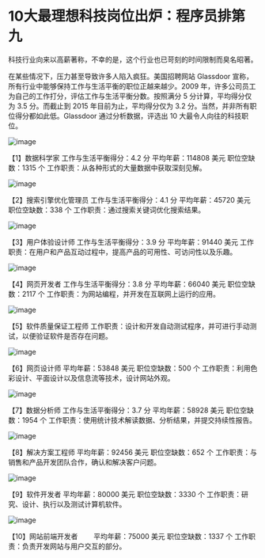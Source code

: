 # 10大最理想科技岗位出炉：程序员排第九

科技行业向来以高薪著称，不幸的是，这个行业也已苛刻的时间限制而臭名昭著。

在某些情况下，压力甚至导致许多人陷入疯狂。美国招聘网站 Glassdoor 宣称，所有行业中能够保持工作与生活平衡的职位正越来越少。2009 年，许多公司员工为自己的工作打分，评估工作与生活平衡分数。按照满分 5 分计算，平均得分仅为 3.5 分。而截止到 2015 年目前为止，平均得分仅为 3.2 分。当然，并非所有职位得分都如此低。Glassdoor 通过分析数据，评选出 10 大最令人向往的科技职位。

![image](http://img.yixieshi.com/1020202545-1.jpg%21680)

【1】数据科学家
工作与生活平衡得分：4.2 分 平均年薪：114808 美元 职位空缺数：1315 个 工作职责：从各种形式的大量数据中获取深刻见解。

![image](http://img.yixieshi.com/1020205546-2.jpg%21680)

【2】搜索引擎优化管理员
工作与生活平衡得分：4.1 分 平均年薪：45720 美元 职位空缺数：338 个 工作职责：通过搜索关键词优化搜索结果。

![image](http://img.yixieshi.com/102020L23-3.jpg%21680)

【3】用户体验设计师 
工作与生活平衡得分：3.9 分 平均年薪：91440 美元 工作职责：在用户和产品互动过程中，提高产品的可用性、可访问性以及乐趣。

![image](http://img.yixieshi.com/10202043N-4.jpg%21680)

【4】网页开发者
工作与生活平衡得分：3.8 分 平均年薪：66040 美元 职位空缺数：2117 个 工作职责：为网站编程，并开发在互联网上运行的应用。

![image](http://img.yixieshi.com/1020201593-5.jpg%21680)

【5】软件质量保证工程师
工作职责：设计和开发自动测试程序，并可进行手动测试，以便验证软件是否存在问题。

![image](http://img.yixieshi.com/102020AB-6.jpg%21680)

【6】网页设计师 
平均年薪：53848 美元 职位空缺数：500 个 工作职责：利用色彩设计、平面设计以及信息流等技术，设计网站外观。

![image](http://img.yixieshi.com/1020202419-7.jpg%21680)

【7】数据分析师
工作与生活平衡得分：3.7 分 平均年薪：58928 美元 职位空缺数：1954 个 工作职责：使用统计技术解读数据、分析结果，并提交持续性报告。

![image](http://img.yixieshi.com/1020205450-8.jpg%21680)

【8】解决方案工程师
平均年薪：92456 美元  职位空缺数：652 个 工作职责：与销售和产品开发团队合作，确认和解决客户问题。

![image](http://img.yixieshi.com/1020202432-9.jpg%21680)

【9】软件开发者
平均年薪：80000 美元 职位空缺数：3330 个 工作职责：研究、设计、执行以及测试计算机软件。

![image](http://img.yixieshi.com/102020M51-10.jpg%21680)

【10】网站前端开发者　　
平均年薪：75000 美元 职位空缺数：1337 个 工作职责：负责开发网站与用户交互的部分。